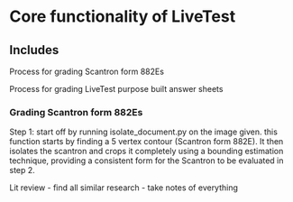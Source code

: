 # Core functionality of LiveTest

## Includes

Process for grading Scantron form 882Es

Process for grading LiveTest purpose built answer sheets


### Grading Scantron form 882Es

  Step 1: start off by running isolate_document.py on the image given. this function starts by finding a 5 vertex contour (Scantron form 882E). It then isolates the scantron and crops it completely using a bounding estimation technique, providing a consistent form for the Scantron to be evaluated in step 2.

  
Lit review - find all similar research - take notes of everything